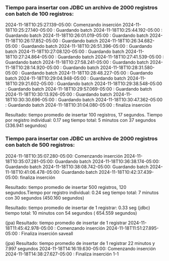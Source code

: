 ### Tiempo para insertar con JDBC un archivo de 2000 registros con batch de 100 registros:
2024-11-18T10:25:27.139-05:00: Comenzando inserción
2024-11-18T10:25:27.140-05:00  : Guardando batch
2024-11-18T10:25:44.192-05:00  : Guardando batch
2024-11-18T10:26:01.019-05:00  : Guardando batch
2024-11-18T10:26:17.852-05:00  : Guardando batch
2024-11-18T10:26:34.682-05:00  : Guardando batch
2024-11-18T10:26:51.396-05:00  : Guardando batch
2024-11-18T10:27:08.120-05:00  : Guardando batch
2024-11-18T10:27:24.864-05:00  : Guardando batch
2024-11-18T10:27:41.539-05:00  : Guardando batch
2024-11-18T10:27:58.241-05:00  : Guardando batch
2024-11-18T10:28:14.920-05:00  : Guardando batch
2024-11-18T10:28:31.580-05:00  : Guardando batch
2024-11-18T10:28:48.227-05:00  : Guardando batch
2024-11-18T10:29:04.948-05:00  : Guardando batch
2024-11-18T10:29:21.602-05:00  : Guardando batch
2024-11-18T10:29:38.548-05:00  : Guardando batch
2024-11-18T10:29:57.069-05:00  : Guardando batch
2024-11-18T10:30:13.926-05:00  : Guardando batch
2024-11-18T10:30:30.696-05:00  : Guardando batch
2024-11-18T10:30:47.362-05:00  : Guardando batch
2024-11-18T10:31:04.080-05:00  : finaliza inserción

Resultado: tiempo promedio de insertar 100 registros, 17 segundos. Tiempo por registro individual: 0.17 seg
tiempo total: 5 minutos con 37 segundos (336.941 segundos)


### Tiempo para insertar con JDBC un archivo de 2000 registros con batch de 500 registros:
2024-11-18T10:35:07.280-05:00: Comenzando inserción
2024-11-18T10:35:07.281-05:00: Guardando batch
2024-11-18T10:36:38.174-05:00: Guardando batch
2024-11-18T10:38:08.742-05:00: Guardando batch
2024-11-18T10:41:06.478-05:00: Guardando batch
2024-11-18T10:42:37.439-05:00: finaliza inserción


Resultado: tiempo promedio de insertar 500 registros, 120 segundos.Tiempo por registro individual: 0.24 seg
tiempo total: 7 minutos con 30 segundos (450.160 segundos)


Resultado: tiempo promedio de insertar de 1 registrar: 0.33 seg (jdbc)
tiempo total: 10 minutos con 54 segundos ( 654.559 segundos)


(jpa)
Resultado: tiempo promedio de insertar de 1 registrar
2024-11-18T11:45:42.978-05:00  : Comenzando inserción
2024-11-18T11:51:27.895-05:00 : Finaliza inserción
saveall

(jpa)
Resultado: tiempo promedio de insertar de 1 registrar
22 minutos y 7.997 segundos
2024-11-18T14:16:19.630-05:00: Comenzando inserción
2024-11-18T14:38:27.627-05:00 : Finaliza inserción
1-1